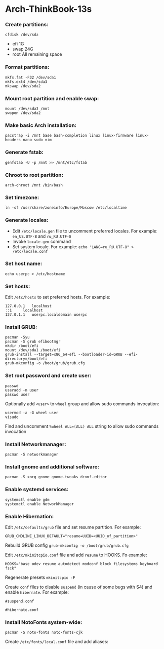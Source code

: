 # Arch-ThinkBook-13s

### Create partitions:

`cfdisk /dev/sda`

* efi 1G
* swap 24G
* root All remaining space

### Format partitions:

```
mkfs.fat -F32 /dev/sda1
mkfs.ext4 /dev/sda3
mkswap /dev/sda2
```

### Mount root partition and enable swap:

```
mount /dev/sda3 /mnt
swapon /dev/sda2
```

### Make basic Arch installation:

`pacstrap -i /mnt base bash-completion linux linux-firmware linux-headers nano sudo vim`

### Generate fstab:

`genfstab -U -p /mnt >> /mnt/etc/fstab`

### Chroot to root partition:

`arch-chroot /mnt /bin/bash`

### Set timezone:

`ln -sf /usr/share/zoneinfo/Europe/Moscow /etc/localtime`

### Generate locales:

* Edit `/etc/locale.gen` file to uncomment preferred locales. For example: `en_US.UTF-8` and `ru_RU.UTF-8`
* Invoke `locale-gen` command
* Set system locale. For example: `echo "LANG=ru_RU.UTF-8" > /etc/locale.conf`

### Set host name:

`echo userpc > /etc/hostname`

### Set hosts:

Edit `/etc/hosts` to set preferred hosts. For example:
```
127.0.0.1	localhost
::1		localhost
127.0.1.1	userpc.localdomain userpc
```

### Install GRUB:

```
pacman -Syu
pacman -S grub efibootmgr
mkdir /boot/efi
mount /dev/sda1 /boot/efi
grub-install --target=x86_64-efi --bootloader-id=GRUB --efi-directory=/boot/efi
grub-mkconfig -o /boot/grub/grub.cfg
```

### Set root password and create user:

```
passwd
useradd -m user
passwd user
```

Optionally add `<user>` to `wheel` group and allow sudo commands invocation:

```
usermod -a -G wheel user
visudo
```

Find and uncomment `%wheel ALL=(ALL) ALL` string to allow sudo commands invocation

### Install Networkmanager:

`pacman -S networkmanager`

### Install gnome and additional software:

`pacman -S xorg gnome gnome-tweaks dconf-editor`

### Enable systemd services:
```
systemctl enable gdm
systemctl enable NetworkManager
```

### Enable Hibernation:

Edit `/etc/defaults/grub` file and set resume partition. For example:
```
GRUB_CMDLINE_LINUX_DEFAULT="resume=UUID=<UUID_of_partition>"
```
Rebuild GRUB config `grub-mkconfig -o /boot/grub/grub.cfg`

Edit `/etc/mkinitcpio.conf` file and add `resume` to HOOKS. Fo example:
```
HOOKS="base udev resume autodetect modconf block filesystems keyboard fsck"
```
Regenerate presets `mkinitcpio -P`

Create `conf` files to disable `suspend` (in cause of some bugs with S4) and enable `hibernate`. For example:
```
#suspend.conf
```
```
#hibernate.conf
```

### Install NotoFonts system-wide:

`pacman -S noto-fonts noto-fonts-cjk`

Create `/etc/fonts/local.conf` file and add aliases:
```
```
